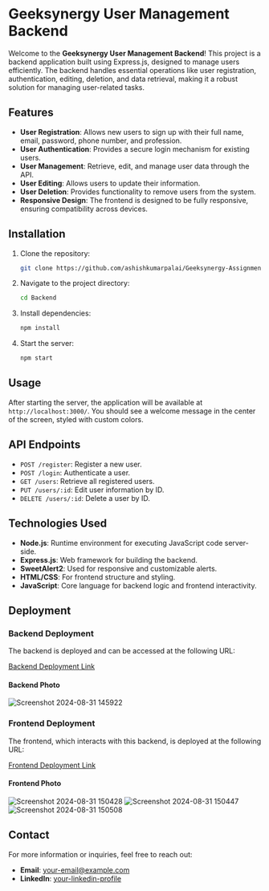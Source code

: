 # Geeksynergy User Management Backend

Welcome to the **Geeksynergy User Management Backend**! This project is a backend application built using Express.js, designed to manage users efficiently. The backend handles essential operations like user registration, authentication, editing, deletion, and data retrieval, making it a robust solution for managing user-related tasks.

## Features

- **User Registration**: Allows new users to sign up with their full name, email, password, phone number, and profession.
- **User Authentication**: Provides a secure login mechanism for existing users.
- **User Management**: Retrieve, edit, and manage user data through the API.
- **User Editing**: Allows users to update their information.
- **User Deletion**: Provides functionality to remove users from the system.
- **Responsive Design**: The frontend is designed to be fully responsive, ensuring compatibility across devices.

## Installation

1. Clone the repository:
    ```bash
    git clone https://github.com/ashishkumarpalai/Geeksynergy-Assignment.git
    ```
2. Navigate to the project directory:
    ```bash
    cd Backend
    ```
3. Install dependencies:
    ```bash
    npm install
    ```
4. Start the server:
    ```bash
    npm start
    ```

## Usage

After starting the server, the application will be available at `http://localhost:3000/`. You should see a welcome message in the center of the screen, styled with custom colors.

## API Endpoints

- `POST /register`: Register a new user.
- `POST /login`: Authenticate a user.
- `GET /users`: Retrieve all registered users.
- `PUT /users/:id`: Edit user information by ID.
- `DELETE /users/:id`: Delete a user by ID.

## Technologies Used

- **Node.js**: Runtime environment for executing JavaScript code server-side.
- **Express.js**: Web framework for building the backend.
- **SweetAlert2**: Used for responsive and customizable alerts.
- **HTML/CSS**: For frontend structure and styling.
- **JavaScript**: Core language for backend logic and frontend interactivity.

## Deployment

### Backend Deployment

The backend is deployed and can be accessed at the following URL:

[Backend Deployment Link](https://geeksynergy-wmak.onrender.com)

#### Backend Photo
![Screenshot 2024-08-31 145922](https://github.com/user-attachments/assets/410c30bb-f29c-4fea-b9ef-6537ba83c2c4)


### Frontend Deployment

The frontend, which interacts with this backend, is deployed at the following URL:

[Frontend Deployment Link](https://geeksynergy-assignment-ashish.netlify.app)

#### Frontend Photo
![Screenshot 2024-08-31 150428](https://github.com/user-attachments/assets/3e74818e-f952-4dd3-aa8c-2c329f4e60ed)
![Screenshot 2024-08-31 150447](https://github.com/user-attachments/assets/637c3aa4-a225-4b78-af2d-88f116e34dd4)
![Screenshot 2024-08-31 150508](https://github.com/user-attachments/assets/1e6204d6-330c-4aa7-b85c-a63691fc243d)



## Contact

For more information or inquiries, feel free to reach out:

- **Email**: [your-email@example.com](er.ashishkumarpalai@gmail.com)
- **LinkedIn**: [your-linkedin-profile](https://www.linkedin.com/in/ashishkumarpalai/)

